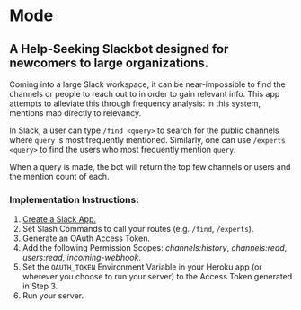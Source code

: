 # Mode

## A Help-Seeking Slackbot designed for newcomers to large organizations.

Coming into a large Slack workspace, it can be near-impossible to find the channels or people to reach out to in order to gain relevant info. This app attempts to alleviate this through frequency analysis: in this system, mentions map directly to relevancy.

In Slack, a user can type `/find <query>` to search for the public channels where `query` is most frequently mentioned. Similarly, one can use `/experts <query>` to find the users who most frequently mention `query`.

When a query is made, the bot will return the top few channels or users and the mention count of each.

### Implementation Instructions:

1. [Create a Slack App.](https://api.slack.com)
2. Set Slash Commands to call your routes (e.g. `/find`, `/experts`).
3. Generate an OAuth Access Token.
4. Add the following Permission Scopes: *channels:history*, *channels:read*, *users:read*, *incoming-webhook*.
5. Set the `OAUTH_TOKEN` Environment Variable in your Heroku app (or wherever you choose to run your server) to the Access Token generated in Step 3.
6. Run your server.

